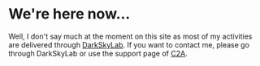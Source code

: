 <h1>We're here now...</h1>
<p>Well, I don't say much at the moment on this site as most of my activities are delivered through <a href="https://darkskylab.com/index.html">DarkSkyLab</a>. If you want to contact me, please go through DarkSkyLab or use the support page of <a href="http://www.astrosurf.com/c2a/">C2A</a>.</p>

